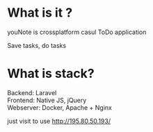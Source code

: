 # What is it ?
youNote is crossplatform casul ToDo application

Save tasks, do tasks

# What is stack?

Backend: Laravel  
Frontend: Native JS, jQuery  
Webserver: Docker, Apache + Nginx  

just visit to use http://195.80.50.193/
